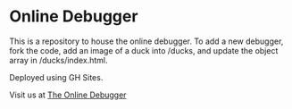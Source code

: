 # Online Debugger
This is a repository to house the online debugger. To add a new debugger, fork the code, add an image of a duck into /ducks, and update the object array in /ducks/index.html.

Deployed using GH Sites.

Visit us at [The Online Debugger](https://onlinedebugger.xyz/)
